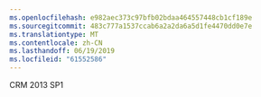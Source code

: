 ```yaml
---
ms.openlocfilehash: e982aec373c97bfb02bdaa464557448cb1cf189e
ms.sourcegitcommit: 483c777a1537ccab6a2a2da6a5d1fe4470dd0e7e
ms.translationtype: MT
ms.contentlocale: zh-CN
ms.lasthandoff: 06/19/2019
ms.locfileid: "61552586"
---
```

CRM 2013 SP1